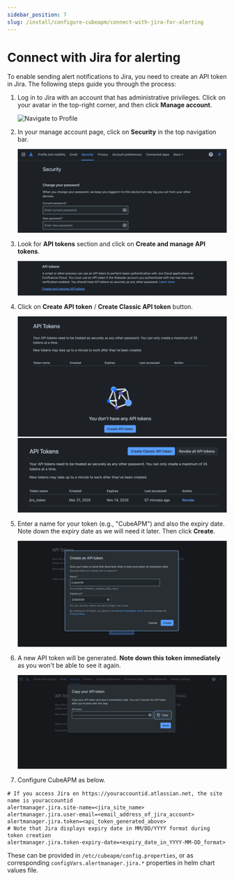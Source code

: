 ```yaml
---
sidebar_position: 7
slug: /install/configure-cubeapm/connect-with-jira-for-alerting
---
```


# Connect with Jira for alerting

To enable sending alert notifications to Jira, you need to create an API token in Jira. The following steps guide you through the process:

1. Log in to Jira with an account that has administrative privileges. Click on your avatar in the top-right corner, and then click **Manage account**.

   ![Navigate to Profile](/img/configure/alerting/jira/profile2.png)

1. In your manage account page, click on **Security** in the top navigation bar.

   ![Security Settings](/img/configure/alerting/jira/security.png)

1. Look for **API tokens** section and click on **Create and manage API tokens**.

   ![API Token Section](/img/configure/alerting/jira/access_token.png)

1. Click on **Create API token** / **Create Classic API token** button.

   ![Create API Token](/img/configure/alerting/jira/select_create_token.png)
   ![Create API Token](/img/configure/alerting/jira/create_classic_token.png)

1. Enter a name for your token (e.g., "CubeAPM") and also the expiry date. Note down the expiry date as we will need it later. Then click **Create**.

   ![Label API Token](/img/configure/alerting/jira/create_token.png)

1. A new API token will be generated. **Note down this token immediately** as you won't be able to see it again.

   ![Copy API Token](/img/configure/alerting/jira/copy_token.png)

1. Configure CubeAPM as below.

```shell
# If you access Jira on https://youraccountid.atlassian.net, the site name is youraccountid
alertmanager.jira.site-name=<jira_site_name>
alertmanager.jira.user-email=<email_address_of_jira_account>
alertmanager.jira.token=<api_token_generated_above>
# Note that Jira displays expiry date in MM/DD/YYYY format during token creation
alertmanager.jira.token-expiry-date=<expiry_date_in_YYYY-MM-DD_format>
```

These can be provided in `/etc/cubeapm/config.properties`, or as corresponding `configVars.alertmanager.jira.*` properties in helm chart values file.
